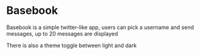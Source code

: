 # Basebook

Basebook is a simple twitter-like app, users can pick a username and send messages, up to 20 messages are displayed

There is also a theme toggle between light and dark
